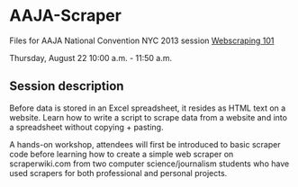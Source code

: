 AAJA-Scraper
============

Files for AAJA National Convention NYC 2013 session [Webscraping 101](http://sched.co/18F13ss)

Thursday, August 22
10:00 a.m. - 11:50 a.m.

Session description
-----------

Before data is stored in an Excel spreadsheet, it resides as HTML text on a website. Learn how to write a script to scrape data from a website and into a spreadsheet without copying + pasting.

A hands-on workshop, attendees will first be introduced to basic scraper code before learning how to create a simple web scraper on scraperwiki.com from two computer science/journalism students who have used scrapers for both professional and personal projects.
